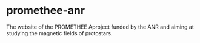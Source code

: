 # promethee-anr
The website of the PROMETHEE Aproject funded by the ANR and aiming at studying the magnetic fields of protostars.

